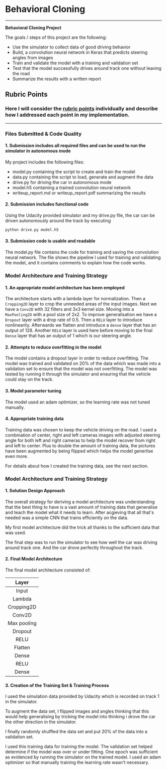 # **Behavioral Cloning** 

---

**Behavioral Cloning Project**

The goals / steps of this project are the following:
* Use the simulator to collect data of good driving behavior
* Build, a convolution neural network in Keras that predicts steering angles from images
* Train and validate the model with a training and validation set
* Test that the model successfully drives around track one without leaving the road
* Summarize the results with a written report

## Rubric Points
### Here I will consider the [rubric points](https://review.udacity.com/#!/rubrics/432/view) individually and describe how I addressed each point in my implementation.  

---
### Files Submitted & Code Quality

#### 1. Submission includes all required files and can be used to run the simulator in autonomous mode

My project includes the following files:
* model.py containing the script to create and train the model
* data.py containing the script to load, generate and augment the data
* drive.py for driving the car in autonomous mode
* model.h5 containing a trained convolution neural network 
* writeup_report.md or writeup_report.pdf summarizing the results

#### 2. Submission includes functional code
Using the Udacity provided simulator and my drive.py file, the car can be driven autonomously around the track by executing 
```sh
python drive.py model.h5
```

#### 3. Submission code is usable and readable

The model.py file contains the code for training and saving the convolution neural network. The file shows the pipeline I used for training and validating the model, and it contains comments to explain how the code works.

### Model Architecture and Training Strategy

#### 1. An appropriate model architecture has been employed

The architecture starts with a lambda layer for normalization.
Then a `Cropping2D` layer to crop the unneeded areas of the input images.
Next we have a `Conv2D` with 32 filters and 3x3 kernel size.
Moving into a `MaxPooling2D` with a pool size of 2x2.
To improve generalisation we have a `Dropout` layer with a drop rate of 0.5.
Then a `RELU` layer to introduce nonlinearity.
Afterwards we flatten and introduce a `dense` layer that has an output of 128.
Another `RELU` layer is used here before moving to the final `Dense` layer that has an output of 1 which is our steering angle.

#### 2. Attempts to reduce overfitting in the model

The model contains a dropout layer in order to reduce overfitting.
The model was trained and validated on 20% of the data which was made into a validation set to ensure that the model was not overfitting. The model was tested by running it through the simulator and ensuring that the vehicle could stay on the track.

#### 3. Model parameter tuning

The model used an adam optimizer, so the learning rate was not tuned manually.

#### 4. Appropriate training data

Training data was chosen to keep the vehicle driving on the road. I used a combination of center, right and left cameras images with adjusted steering angle for both left and right cameras to help the model recover from right and left to center. Plus to double the amount of training data, the pictures have been augmented by being flipped which helps the model generlise even more.

For details about how I created the training data, see the next section. 

### Model Architecture and Training Strategy

#### 1. Solution Design Approach

The overall strategy for deriving a model architecture was understanding that the best thing to have is a vast amount of training data that generalise and teach the model what it needs to learn. After acgieving that all that's needed was a simple CNN that trains efficiently on the data.

My first model architecture did the trick all thanks to the sufficient data that was used.

The final step was to run the simulator to see how well the car was driving around track one. And the car drove perfectly throughout the track.

#### 2. Final Model Architecture

The final model architecture consisted of:

| Layer         		|
|:---------------------:|
| Input         		|
| Lambda        	    |   
| Cropping2D		    |
| Conv2D	      	    |   
| Max pooling	      	|
| Dropout	      	    |
| RELU		            |
| Flatten		        |
| Dense		            |
| RELU		            |
| Dense		            |

#### 3. Creation of the Training Set & Training Process

I used the simulation data provided by Udacity which is recorded on track 1 in the simulator.

To augment the data set, I flipped images and angles thinking that this would help generalising by tricking the model into thinking i drove the car the other direction in the simulator.

I finally randomly shuffled the data set and put 20% of the data into a validation set. 

I used this training data for training the model. The validation set helped determine if the model was over or under fitting. One epoch was sufficient as evidenced by running the simulator on the trained model. I used an adam optimizer so that manually training the learning rate wasn't necessary.
